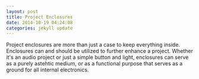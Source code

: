 ```yaml
---
layout: post
title: Project Enclosures
date: 2014-10-19 04:24:08
categories: jekyll update
---
```

Project enclosures are more than just a case to keep everything inside. Enclosures can and should be utilized to further enhance a project. Whether it's an audio project or just a simple button and light, enclosures can serve as a purely astehtic medium, or as a functional purpose that serves as a ground for all internal electronics.
